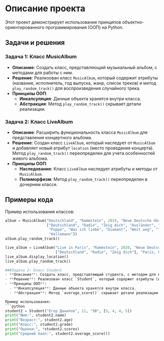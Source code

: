 # Описание проекта

Этот проект демонстрирует использование принципов объектно-ориентированного программирования (ООП) на Python.

## Задачи и решения

### Задача 1: Класс MusicAlbum
- **Описание**: Создать класс, представляющий музыкальный альбом, с методами для работы с ним.
- **Решение**: Реализован класс `MusicAlbum`, который содержит атрибуты (название, исполнитель, год выпуска, жанр, список треков) и метод `play_random_track()` для воспроизведения случайного трека.
- **Принципы ООП**:
  - **Инкапсуляция**: Данные объекта хранятся внутри класса.
  - **Абстракция**: Метод `play_random_track()` скрывает детали реализации.

### Задача 2: Класс LiveAlbum
- **Описание**: Расширить функциональность класса `MusicAlbum` для представления концертного альбома.
- **Решение**: Создан класс `LiveAlbum`, который наследует от `MusicAlbum` и добавляет новый атрибут `location` (место проведения концерта). Метод `play_random_track()` переопределен для учета особенностей живого альбома.
- **Принципы ООП**:
  - **Наследование**: Класс `LiveAlbum` наследует атрибуты и методы от `MusicAlbum`.
  - **Полиморфизм**: Метод `play_random_track()` переопределен в дочернем классе.

## Примеры кода

Пример использования классов:

```python
album = MusicAlbum("Deutschland", "Rammstein", 2019, "Neue Deutsche Härte",
                   ["Deutschland", "Radio", "Zeig dich", "Ausländer", "Sex",
                    "Puppe", "Was ich liebe", "Diamant", "Weit weg", "Tattoo",
                    "Hallomann"])
album.play_random_track()

live_album = LiveAlbum("Live in Paris", "Rammstein", 2020, "Neue Deutsche Härte",
                       ["Deutschland", "Radio", "Zeig dich"], "Paris, France")
live_album.display_location()
live_album.play_random_track()

###Задача 2: Класс Student
- **Описание**: Создать класс, представляющий студента, с методом для вычисления среднего балла.
- **Решение**: Реализован класс `Student`, который содержит атрибуты (имя, возраст, класс, оценки) и метод `average_score()` для вычисления среднего балла.
- **Принципы ООП**:
  - **Инкапсуляция**: Данные объекта хранятся внутри класса.
  - **Абстракция**: Метод `average_score()` скрывает детали реализации.

Пример использования:
```python
student2 = Student("Егор Данилов", 12, "5B", [5, 4, 4, 5])
print("Имя:", student2.name)
print("Возраст:", student2.age)
print("Класс:", student2.grade)
print("Оценки:", *student2.scores)
print("Средний балл:", student2.average_score())